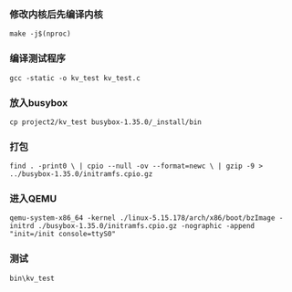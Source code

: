 ### 修改内核后先编译内核
` make -j$(nproc) `

### 编译测试程序
`gcc -static -o kv_test kv_test.c  `

### 放入busybox
` cp project2/kv_test busybox-1.35.0/_install/bin `

### 打包
`find . -print0 \
  | cpio --null -ov --format=newc \
  | gzip -9 > ../busybox-1.35.0/initramfs.cpio.gz
`
### 进入QEMU
` qemu-system-x86_64 -kernel ./linux-5.15.178/arch/x86/boot/bzImage -initrd ./busybox-1.35.0/initramfs.cpio.gz -nographic -append "init=/init console=ttyS0" `

### 测试
`bin\kv_test `
